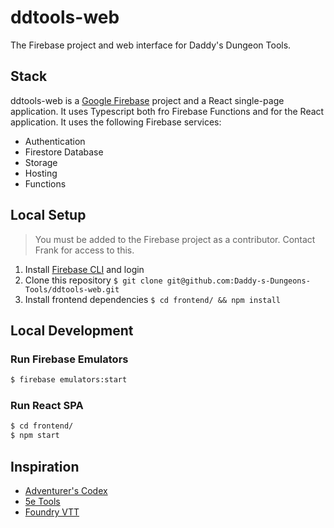 # ddtools-web

The Firebase project and web interface for Daddy's Dungeon Tools.

## Stack

ddtools-web is a [Google Firebase](https://firebase.google.com/) project and a React single-page application. It uses Typescript both fro Firebase Functions and for the React application. It uses the following Firebase services:

- Authentication
- Firestore Database
- Storage
- Hosting
- Functions

## Local Setup

> You must be added to the Firebase project as a contributor. Contact Frank for access to this.

1. Install [Firebase CLI](https://firebase.google.com/docs/cli) and login
1. Clone this repository `$ git clone git@github.com:Daddy-s-Dungeons-Tools/ddtools-web.git`
1. Install frontend dependencies `$ cd frontend/ && npm install`

## Local Development

### Run Firebase Emulators

```bash
$ firebase emulators:start
```

### Run React SPA

```bash
$ cd frontend/
$ npm start
```

## Inspiration

- [Adventurer's Codex](https://adventurerscodex.com/)
- [5e Tools](https://5etools-mirror-1.github.io/)
- [Foundry VTT](https://foundryvtt.com/)
